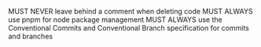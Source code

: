 MUST NEVER leave behind a comment when deleting code
MUST ALWAYS use pnpm for node package management
MUST ALWAYS use the Conventional Commits and Conventional Branch specification for commits and branches
